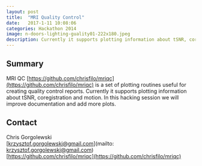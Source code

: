 ```yaml
---
layout: post
title:  "MRI Quality Control"
date:   2017-1-11 10:08:06
categories: Hackathon 2014
image: n-doors-lighting-guality01-222x180.jpeg
description: Currently it supports plotting information about tSNR, coregistration and motion.
---
```

## Summary
MRI QC [https://github.com/chrisfilo/mriqc](https://github.com/chrisfilo/mriqc) is a set of plotting routines useful for creating quality control reports. Currently it supports plotting information about tSNR, coregistration and motion. In this hacking session we will improve documentation and add more plots.


## Contact  
Chris Gorgolewski  
[krzysztof.gorgolewski@gmail.com](mailto: krzysztof.gorgolewski@gmail.com)  
[https://github.com/chrisfilo/mriqc](https://github.com/chrisfilo/mriqc)  
